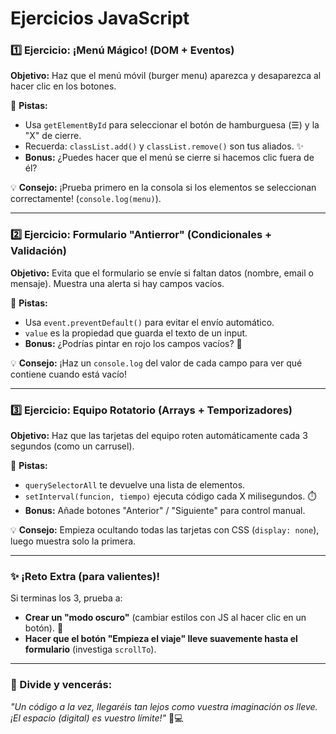 # Ejercicios JavaScript

### **1️⃣ Ejercicio: ¡Menú Mágico! (DOM + Eventos)**  
**Objetivo:** Haz que el menú móvil (burger menu) aparezca y desaparezca al hacer clic en los botones.  

🔹 **Pistas:**  
- Usa `getElementById` para seleccionar el botón de hamburguesa (☰) y la "X" de cierre.  
- Recuerda: `classList.add()` y `classList.remove()` son tus aliados. ✨  
- **Bonus:** ¿Puedes hacer que el menú se cierre si hacemos clic fuera de él?  

💡 **Consejo:** ¡Prueba primero en la consola si los elementos se seleccionan correctamente! (`console.log(menu)`).  

---

### **2️⃣ Ejercicio: Formulario "Antierror" (Condicionales + Validación)**  
**Objetivo:** Evita que el formulario se envíe si faltan datos (nombre, email o mensaje). Muestra una alerta si hay campos vacíos.  

🔹 **Pistas:**  
- Usa `event.preventDefault()` para evitar el envío automático.  
- `value` es la propiedad que guarda el texto de un input.  
- **Bonus:** ¿Podrías pintar en rojo los campos vacíos? 🌈  

💡 **Consejo:** ¡Haz un `console.log` del valor de cada campo para ver qué contiene cuando está vacío!  

---

### **3️⃣ Ejercicio: Equipo Rotatorio (Arrays + Temporizadores)**  
**Objetivo:** Haz que las tarjetas del equipo roten automáticamente cada 3 segundos (como un carrusel).  

🔹 **Pistas:**  
- `querySelectorAll` te devuelve una lista de elementos.  
- `setInterval(funcion, tiempo)` ejecuta código cada X milisegundos. ⏱️  
- **Bonus:** Añade botones "Anterior" / "Siguiente" para control manual.  

💡 **Consejo:** Empieza ocultando todas las tarjetas con CSS (`display: none`), luego muestra solo la primera.  

---

### **✨ ¡Reto Extra (para valientes)!**  
Si terminas los 3, prueba a:  
- **Crear un "modo oscuro"** (cambiar estilos con JS al hacer clic en un botón). 🌙  
- **Hacer que el botón "Empieza el viaje" lleve suavemente hasta el formulario** (investiga `scrollTo`).  

---

### **📢 Divide y vencerás:**  
*"Un código a la vez, llegaréis tan lejos como vuestra imaginación os lleve. ¡El espacio (digital) es vuestro límite!"* 🚀💻  

